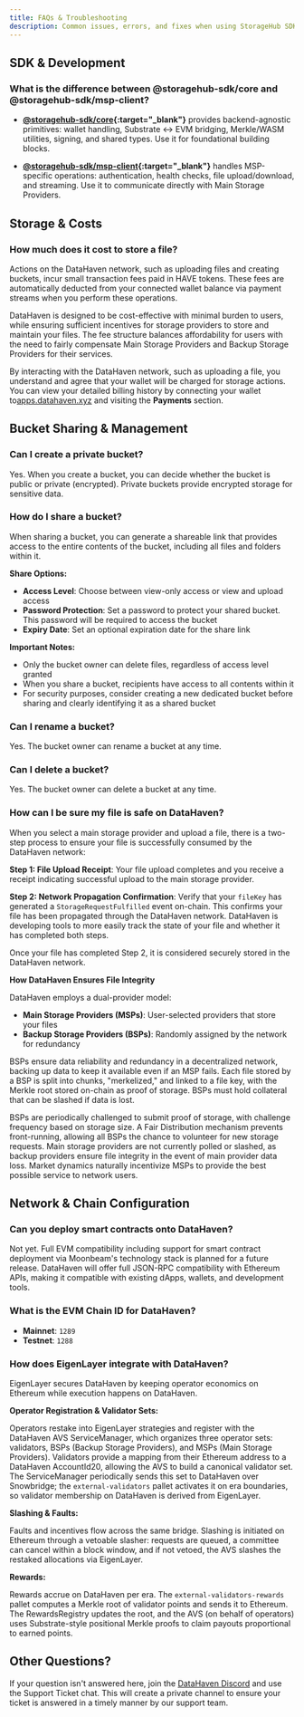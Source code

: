 ```yaml
---
title: FAQs & Troubleshooting
description: Common issues, errors, and fixes when using StorageHub SDK.
---
```


## SDK & Development

### What is the difference between @storagehub-sdk/core and @storagehub-sdk/msp-client?

- **[@storagehub-sdk/core](https://www.npmjs.com/package/@storagehub-sdk/core){:target="_blank"}** provides backend-agnostic primitives: wallet handling, Substrate ↔ EVM bridging, Merkle/WASM utilities, signing, and shared types. Use it for foundational building blocks.

- **[@storagehub-sdk/msp-client](https://www.npmjs.com/package/@storagehub-sdk/msp-client){:target="_blank"}** handles MSP-specific operations: authentication, health checks, file upload/download, and streaming. Use it to communicate directly with Main Storage Providers.

## Storage & Costs

### How much does it cost to store a file?

Actions on the DataHaven network, such as uploading files and creating buckets, incur small transaction fees paid in HAVE tokens. These fees are automatically deducted from your connected wallet balance via payment streams when you perform these operations.

DataHaven is designed to be cost-effective with minimal burden to users, while ensuring sufficient incentives for storage providers to store and maintain your files. The fee structure balances affordability for users with the need to fairly compensate Main Storage Providers and Backup Storage Providers for their services.

By interacting with the DataHaven network, such as uploading a file, you understand and agree that your wallet will be charged for storage actions. You can view your detailed billing history by connecting your wallet to[apps.datahaven.xyz](https://apps.datahaven.xyz) and visiting the **Payments** section.

## Bucket Sharing & Management

### Can I create a private bucket?

Yes. When you create a bucket, you can decide whether the bucket is public or private (encrypted). Private buckets provide encrypted storage for sensitive data.

### How do I share a bucket?

When sharing a bucket, you can generate a shareable link that provides access to the entire contents of the bucket, including all files and folders within it.

**Share Options:**

- **Access Level**: Choose between view-only access or view and upload access
- **Password Protection**: Set a password to protect your shared bucket. This password will be required to access the bucket
- **Expiry Date**: Set an optional expiration date for the share link

**Important Notes:**

- Only the bucket owner can delete files, regardless of access level granted
- When you share a bucket, recipients have access to all contents within it
- For security purposes, consider creating a new dedicated bucket before sharing and clearly identifying it as a shared bucket

### Can I rename a bucket?

Yes. The bucket owner can rename a bucket at any time.

### Can I delete a bucket?

Yes. The bucket owner can delete a bucket at any time.

### How can I be sure my file is safe on DataHaven?

When you select a main storage provider and upload a file, there is a two-step process to ensure your file is successfully consumed by the DataHaven network:

**Step 1: File Upload Receipt**: Your file upload completes and you receive a receipt indicating successful upload to the main storage provider.

**Step 2: Network Propagation Confirmation**: Verify that your `fileKey` has generated a `StorageRequestFulfilled` event on-chain. This confirms your file has been propagated through the DataHaven network. DataHaven is developing tools to more easily track the state of your file and whether it has completed both steps.

Once your file has completed Step 2, it is considered securely stored in the DataHaven network.

**How DataHaven Ensures File Integrity**

DataHaven employs a dual-provider model:

- **Main Storage Providers (MSPs)**: User-selected providers that store your files
- **Backup Storage Providers (BSPs)**: Randomly assigned by the network for redundancy

BSPs ensure data reliability and redundancy in a decentralized network, backing up data to keep it available even if an MSP fails. Each file stored by a BSP is split into chunks, "merkelized," and linked to a file key, with the Merkle root stored on-chain as proof of storage. BSPs must hold collateral that can be slashed if data is lost. 

BSPs are periodically challenged to submit proof of storage, with challenge frequency based on storage size. A Fair Distribution mechanism prevents front-running, allowing all BSPs the chance to volunteer for new storage requests. Main storage providers are not currently polled or slashed, as backup providers ensure file integrity in the event of main provider data loss. Market dynamics naturally incentivize MSPs to provide the best possible service to network users.

## Network & Chain Configuration

### Can you deploy smart contracts onto DataHaven?

Not yet. Full EVM compatibility including support for smart contract deployment via Moonbeam's technology stack is planned for a future release. DataHaven will offer full JSON-RPC compatibility with Ethereum APIs, making it compatible with existing dApps, wallets, and development tools.

### What is the EVM Chain ID for DataHaven?

- **Mainnet**: `1289`
- **Testnet**: `1288`

### How does EigenLayer integrate with DataHaven?

EigenLayer secures DataHaven by keeping operator economics on Ethereum while execution happens on DataHaven.

**Operator Registration & Validator Sets:**

Operators restake into EigenLayer strategies and register with the DataHaven AVS ServiceManager, which organizes three operator sets: validators, BSPs (Backup Storage Providers), and MSPs (Main Storage Providers). Validators provide a mapping from their Ethereum address to a DataHaven AccountId20, allowing the AVS to build a canonical validator set. The ServiceManager periodically sends this set to DataHaven over Snowbridge; the `external-validators` pallet activates it on era boundaries, so validator membership on DataHaven is derived from EigenLayer.

**Slashing & Faults:**

Faults and incentives flow across the same bridge. Slashing is initiated on Ethereum through a vetoable slasher: requests are queued, a committee can cancel within a block window, and if not vetoed, the AVS slashes the restaked allocations via EigenLayer.

**Rewards:**

Rewards accrue on DataHaven per era. The `external-validators-rewards` pallet computes a Merkle root of validator points and sends it to Ethereum. The RewardsRegistry updates the root, and the AVS (on behalf of operators) uses Substrate-style positional Merkle proofs to claim payouts proportional to earned points.

## Other Questions?

If your question isn't answered here, join the [DataHaven Discord](https://discord.gg/datahaven) and use the Support Ticket chat. This will create a private channel to ensure your ticket is answered in a timely manner by our support team.